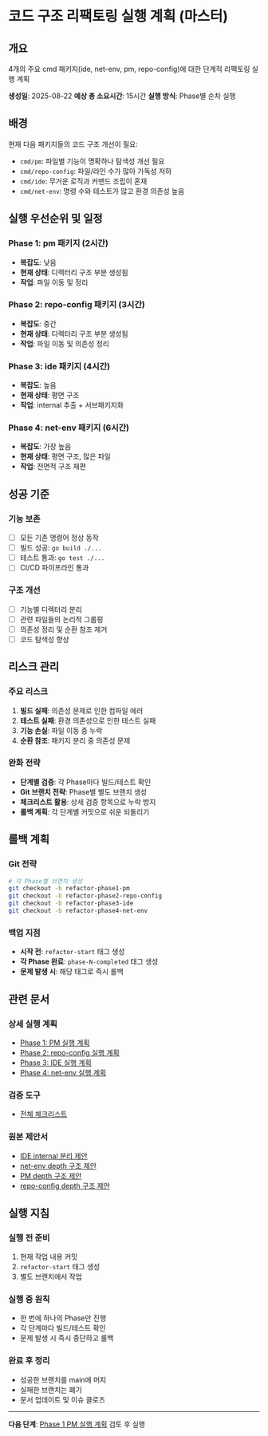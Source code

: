 # 코드 구조 리팩토링 실행 계획 (마스터)

## 개요
4개의 주요 cmd 패키지(ide, net-env, pm, repo-config)에 대한 단계적 리팩토링 실행 계획

**생성일**: 2025-08-22
**예상 총 소요시간**: 15시간
**실행 방식**: Phase별 순차 실행

## 배경
현재 다음 패키지들의 코드 구조 개선이 필요:
- `cmd/pm`: 파일별 기능이 명확하나 탐색성 개선 필요
- `cmd/repo-config`: 파일/라인 수가 많아 가독성 저하
- `cmd/ide`: 무거운 로직과 커맨드 조립이 혼재
- `cmd/net-env`: 명령 수와 테스트가 많고 환경 의존성 높음

## 실행 우선순위 및 일정

### Phase 1: pm 패키지 (2시간)
- **복잡도**: 낮음
- **현재 상태**: 디렉터리 구조 부분 생성됨
- **작업**: 파일 이동 및 정리

### Phase 2: repo-config 패키지 (3시간)
- **복잡도**: 중간
- **현재 상태**: 디렉터리 구조 부분 생성됨
- **작업**: 파일 이동 및 의존성 정리

### Phase 3: ide 패키지 (4시간)
- **복잡도**: 높음
- **현재 상태**: 평면 구조
- **작업**: internal 추출 + 서브패키지화

### Phase 4: net-env 패키지 (6시간)
- **복잡도**: 가장 높음
- **현재 상태**: 평면 구조, 많은 파일
- **작업**: 전면적 구조 재편

## 성공 기준

### 기능 보존
- [ ] 모든 기존 명령어 정상 동작
- [ ] 빌드 성공: `go build ./...`
- [ ] 테스트 통과: `go test ./...`
- [ ] CI/CD 파이프라인 통과

### 구조 개선
- [ ] 기능별 디렉터리 분리
- [ ] 관련 파일들의 논리적 그룹핑
- [ ] 의존성 정리 및 순환 참조 제거
- [ ] 코드 탐색성 향상

## 리스크 관리

### 주요 리스크
1. **빌드 실패**: 의존성 문제로 인한 컴파일 에러
2. **테스트 실패**: 환경 의존성으로 인한 테스트 실패
3. **기능 손실**: 파일 이동 중 누락
4. **순환 참조**: 패키지 분리 중 의존성 문제

### 완화 전략
- **단계별 검증**: 각 Phase마다 빌드/테스트 확인
- **Git 브랜치 전략**: Phase별 별도 브랜치 생성
- **체크리스트 활용**: 상세 검증 항목으로 누락 방지
- **롤백 계획**: 각 단계별 커밋으로 쉬운 되돌리기

## 롤백 계획

### Git 전략
```bash
# 각 Phase별 브랜치 생성
git checkout -b refactor-phase1-pm
git checkout -b refactor-phase2-repo-config
git checkout -b refactor-phase3-ide
git checkout -b refactor-phase4-net-env
```

### 백업 지점
- **시작 전**: `refactor-start` 태그 생성
- **각 Phase 완료**: `phase-N-completed` 태그 생성
- **문제 발생 시**: 해당 태그로 즉시 롤백

## 관련 문서

### 상세 실행 계획
- [Phase 1: PM 실행 계획](./2025-08-22-phase1-pm-execution.md)
- [Phase 2: repo-config 실행 계획](./2025-08-22-phase2-repo-config-execution.md)
- [Phase 3: IDE 실행 계획](./2025-08-22-phase3-ide-execution.md)
- [Phase 4: net-env 실행 계획](./2025-08-22-phase4-net-env-execution.md)

### 검증 도구
- [전체 체크리스트](./2025-08-22-refactoring-checklist.md)

### 원본 제안서
- [IDE internal 분리 제안](../issue/2025-08-22-ide-internal-depth-plan.md)
- [net-env depth 구조 제안](../issue/2025-08-22-net-env-depth-plan.md)
- [PM depth 구조 제안](../issue/2025-08-22-pm-depth-plan.md)
- [repo-config depth 구조 제안](../issue/2025-08-22-repo-config-depth-plan.md)

## 실행 지침

### 실행 전 준비
1. 현재 작업 내용 커밋
2. `refactor-start` 태그 생성
3. 별도 브랜치에서 작업

### 실행 중 원칙
- 한 번에 하나의 Phase만 진행
- 각 단계마다 빌드/테스트 확인
- 문제 발생 시 즉시 중단하고 롤백

### 완료 후 정리
- 성공한 브랜치를 main에 머지
- 실패한 브랜치는 폐기
- 문서 업데이트 및 이슈 클로즈

---

**다음 단계**: [Phase 1 PM 실행 계획](./2025-08-22-phase1-pm-execution.md) 검토 후 실행
